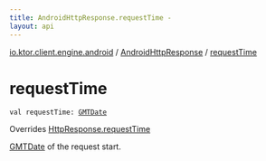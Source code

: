 ```yaml
---
title: AndroidHttpResponse.requestTime - 
layout: api
---
```


<div class='api-docs-breadcrumbs'><a href="../index.html">io.ktor.client.engine.android</a> / <a href="index.html">AndroidHttpResponse</a> / <a href="./request-time.html">requestTime</a></div>

# requestTime

<div class="signature"><code><span class="keyword">val </span><span class="identifier">requestTime</span><span class="symbol">: </span><a href="../../io.ktor.util.date/-g-m-t-date/index.html"><span class="identifier">GMTDate</span></a></code></div>

Overrides <a href="../../io.ktor.client.response/-http-response/request-time.html">HttpResponse.requestTime</a>

<a href="../../io.ktor.util.date/-g-m-t-date/index.html">GMTDate</a> of the request start.

